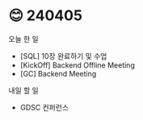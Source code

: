 # 😊 240405

오늘 한 일

* \[SQL] 10장 완료하기 및 수업
* \[KickOff] Backend Offline Meeting
* \[GC] Backend Meeting

내일 할 일

* GDSC 컨퍼런스
